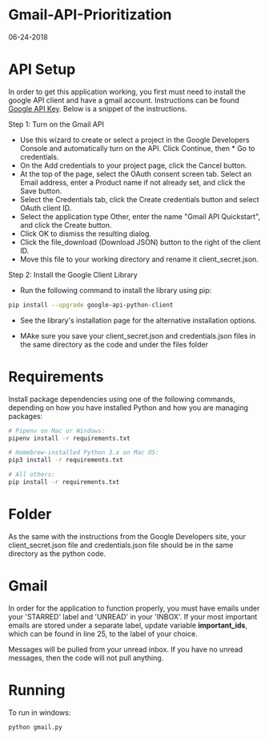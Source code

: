 # Gmail-API-Prioritization
06-24-2018
# API Setup
In order to get this application working, you first must need to install the google API client and have a gmail account. Instructions can be found [Google API Key](https://developers.google.com/gmail/api/quickstart/python). Below is a snippet of the instructions.

Step 1: Turn on the Gmail API
* Use this wizard to create or select a project in the Google Developers Console and automatically turn on the API. Click Continue, then * Go to credentials.
* On the Add credentials to your project page, click the Cancel button.
* At the top of the page, select the OAuth consent screen tab. Select an Email address, enter a Product name if not already set, and click the Save button.
* Select the Credentials tab, click the Create credentials button and select OAuth client ID.
* Select the application type Other, enter the name "Gmail API Quickstart", and click the Create button.
* Click OK to dismiss the resulting dialog.
* Click the file_download (Download JSON) button to the right of the client ID.
* Move this file to your working directory and rename it client_secret.json.

Step 2: Install the Google Client Library
* Run the following command to install the library using pip:

```sh
pip install --upgrade google-api-python-client
```
* See the library's installation page for the alternative installation options.

* MAke sure you save your client_secret.json and credentials.json files in the same directory as the code and under the files folder

# Requirements
Install package dependencies using one of the following commands, depending on how you have installed Python and how you are managing packages:

```sh
# Pipenv on Mac or Windows:
pipenv install -r requirements.txt

# Homebrew-installed Python 3.x on Mac OS:
pip3 install -r requirements.txt

# All others:
pip install -r requirements.txt
```

# Folder
As the same with the instructions from the Google Developers site, your client_secret.json file and credentials.json file should be in the same directory as the python code.

# Gmail 
In order for the application to function properly, you must have emails under your 'STARRED' label and 'UNREAD' in your 'INBOX'. If your most important emails are stored under a separate label, update variable **important_ids**, which can be found in line 25, to the label of your choice.

Messages will be pulled from your unread inbox. If you have no unread messages, then the code will not pull anything.

# Running
To run in windows:
```sh
python gmail.py

